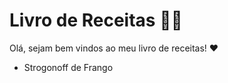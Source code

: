 # Livro de Receitas :woman_cook: 

Olá, sejam bem vindos ao meu livro de receitas! :heart:

- Strogonoff de Frango
